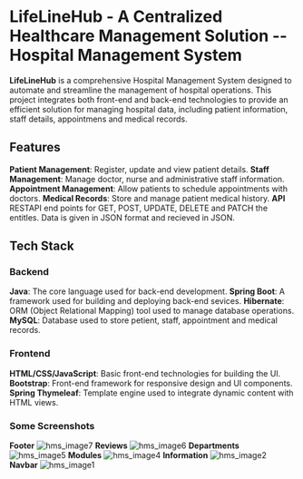 # LifeLineHub - A Centralized Healthcare Management Solution -- Hospital Management System 

**LifeLineHub** is a comprehensive Hospital Management System designed to automate and streamline the management of hospital operations. This project integrates both front-end and back-end technologies to provide an efficient solution for managing hospital data, including patient information, staff details, appointmens and medical records.

## Features
**Patient Management**: Register, update and view patient details.
**Staff Management**: Manage doctor, nurse and administrative staff information.
**Appointment Management**: Allow patients to schedule appointments with doctors.
**Medical Records**: Store and manage patient medical history.
**API** RESTAPI end points for GET, POST, UPDATE, DELETE and PATCH the entitles. 
Data is given in JSON format and recieved in JSON.

## Tech Stack
### Backend
**Java**: The core language used for back-end development.
**Spring Boot**: A framework used for building and deploying back-end sevices.
**Hibernate**: ORM (Object Relational Mapping) tool used to manage database operations.
**MySQL**: Database used to store petient, staff, appointment and medical records.

### Frontend
**HTML/CSS/JavaScript**: Basic front-end technologies for building the UI.
**Bootstrap**: Front-end framework for responsive design and UI components.
**Spring Thymeleaf**: Template engine used to integrate dynamic content with HTML views.

### Some Screenshots
**Footer**
![hms_image7](https://github.com/user-attachments/assets/d8a00285-cd32-4d9a-b62e-31be67b64650)
**Reviews**
![hms_image6](https://github.com/user-attachments/assets/ffd463b6-16c7-4491-a800-c23bfc9333f5)
**Departments**
![hms_image5](https://github.com/user-attachments/assets/c2b57181-abc2-446e-92f9-38fb25c5a1eb)
**Modules**
![hms_image4](https://github.com/user-attachments/assets/79465895-06d7-4107-a53b-85ba6da8345f)
**Information**
![hms_image2](https://github.com/user-attachments/assets/122c9c3b-37dc-4c0b-873e-a189f1cc76ca)
**Navbar**
![hms_image1](https://github.com/user-attachments/assets/ff8dd84b-95c3-40d7-8092-60c6dca60ae0)


